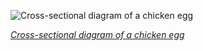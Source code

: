 
![Cross-sectional diagram of a chicken egg](https://upload.wikimedia.org/wikipedia/commons/thumb/2/20/Chicken_egg_diagram.svg/525px-Chicken_egg_diagram.svg.png)

*[Cross-sectional diagram of a chicken egg](https://wikipedia.org/wiki/File:Chicken_egg_diagram.svg)*
